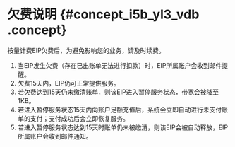 # 欠费说明 {#concept_i5b_yl3_vdb .concept}

按量计费EIP欠费后，为避免影响您的业务，请及时续费。

1.  当EIP发生欠费（存在已出账单无法进行扣款）时，EIP所属账户会收到邮件提醒。
2.  欠费15天内，EIP仍可正常提供服务。
3.  若欠费达到15天仍未缴清账单，则该EIP进入暂停服务状态，带宽会被降至1KB。
4.  若进入暂停服务状态15天内向账户足额充值后，系统会立即自动进行未支付账单的支付；支付成功后会立即恢复服务。
5.  若进入暂停服务状态达到15天时账单仍未被缴清，则该EIP会被自动释放，EIP所属账户会收到邮件通知。

